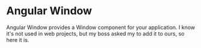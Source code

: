 # Angular Window

Angular Window provides a Window component for your application. I know it's not used in web projects, but my boss asked my to add it to ours, so here it is.
